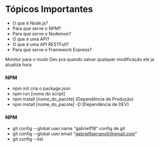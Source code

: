# Tópicos Importantes

- O que é Node.js?
- Para que serve o NPM?
- Para que serve o Nodemon?
- O que é uma API?
- O que é uma API RESTFull?
- Para que serve o Framework Express?

Monitor para o modo Dev pra quando salvar qualquer modificação ele ja atualiza hora

### NPM
 - npm init cria o package.json
 - npm run [nome do script] 
 - npm install [nome_do_pacote] (Dependência de Produção)
 - npm install [nome_do_pacote] -D (Dependência de DEV)
 
### NPM
- git config --global user.name "gabrielf18"  config de git
- git config --global user.email "gabrielfserrano0@gmail.com"
- git config --list
